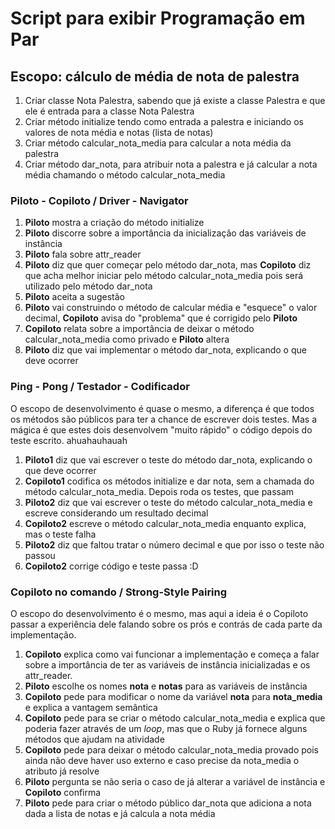 # Script para exibir Programação em Par

## Escopo: cálculo de média de nota de palestra
1. Criar classe Nota Palestra, sabendo que já existe a classe Palestra e que ele é entrada para a classe Nota Palestra
2. Criar método initialize tendo como entrada a palestra e iniciando os valores de nota média e notas (lista de notas)
3. Criar método calcular_nota_media para calcular a nota média da palestra
4. Criar método dar_nota, para atribuir nota a palestra e já calcular a nota média chamando o método calcular_nota_media

### Piloto - Copiloto / Driver - Navigator
1. **Piloto** mostra a criação do método initialize
2. **Piloto** discorre sobre a importância da inicialização das variáveis de instância
3. **Piloto** fala sobre attr_reader
4. **Piloto** diz que quer começar pelo método dar_nota, mas **Copiloto** diz que acha melhor iniciar pelo método calcular_nota_media pois será utilizado pelo método dar_nota
5. **Piloto** aceita a sugestão
6. **Piloto** vai construindo o método de calcular média e "esquece" o valor decimal, **Copiloto** avisa do "problema" que é corrigido pelo **Piloto**
7. **Copiloto** relata sobre a importância de deixar o método calcular_nota_media como privado e **Piloto** altera
8. **Piloto** diz que vai implementar o método dar_nota, explicando o que deve ocorrer

### Ping - Pong / Testador - Codificador
O escopo de desenvolvimento é quase o mesmo, a diferença é que todos os métodos são públicos para ter a chance de escrever dois testes. Mas a mágica é que estes dois desenvolvem "muito rápido" o código depois do teste escrito. ahuahauhauah
1. **Piloto1** diz que vai escrever o teste do método dar_nota, explicando o que deve ocorrer
2. **Copiloto1** codifica os métodos initialize e dar nota, sem a chamada do método calcular_nota_media. Depois roda os testes, que passam
3. **Piloto2** diz que vai escrever o teste do método calcular_nota_media e escreve considerando um resultado decimal
4. **Copiloto2** escreve o método calcular_nota_media enquanto explica, mas o teste falha
5. **Piloto2** diz que faltou tratar o número decimal e que por isso o teste não passou
6. **Copiloto2** corrige código e teste passa :D

### Copiloto no comando / Strong-Style Pairing
O escopo do desenvolvimento é o mesmo, mas aqui a ideia é o Copiloto passar a experiência dele falando sobre os prós e contrás de cada parte da implementação.
1. **Copiloto** explica como vai funcionar a implementação e começa a falar sobre a importância de ter as variáveis de instância inicializadas e os attr_reader.
2. **Piloto** escolhe os nomes **nota** e **notas** para as variáveis de instância
3. **Copiloto** pede para modificar o nome da variável **nota** para **nota_media** e explica a vantagem semântica
4. **Copiloto** pede para se criar o método calcular_nota_media e explica que poderia fazer através de um _loop_, mas que o Ruby já fornece alguns métodos que ajudam na atividade
5. **Copiloto** pede para deixar o método calcular_nota_media provado pois ainda não deve haver uso externo e caso precise da nota_media o atributo já resolve
6. **Piloto** pergunta se não seria o caso de já alterar a variável de instância e **Copiloto** confirma
7. **Piloto** pede para criar o método público dar_nota que adiciona a nota dada a lista de notas e já calcula a nota média


